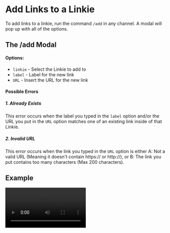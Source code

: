 # Add Links to a Linkie

To add links to a linkie, run the command `/add` in any channel. A modal will pop up with all of the options.

## The /add Modal
#### Options:
- `linkie` - Select the Linkie to add to
- `label` - Label for the new link
- `URL` - Insert the URL for the new link

#### Possible Errors

##### 1. Already Exists
This error occurs when the label you typed in the `label` option and/or the URL you put in the `URL` option matches one of an existing link inside of that Linkie.

##### 2. Invalid URL
This error occurs when the link you typed in the `URL` option is either A: Not a valid URL (Meaning it doesn't contain https:// or http://), or B: The link you put contains too many characters (Max 200 characters).

## Example
<video width="50%" autoplay loop resizable>
  <source src="../assets/previews/add.mp4" type="video/mp4">
Your browser does not support the video tag.
</video>